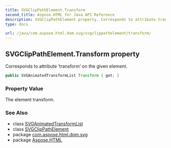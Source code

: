 ```yaml
---
title: SVGClipPathElement.Transform
second_title: Aspose.HTML for Java API Reference
description: SVGClipPathElement property. Corresponds to attribute transform on the given element
type: docs

url: /java/com.aspose.html.dom.svg/svgclippathelement/transform/
---
```

## SVGClipPathElement.Transform property

Corresponds to attribute ‘transform’ on the given element.

```java
public SVGAnimatedTransformList Transform { get; }
```

### Property Value

The element transform.

### See Also

* class [SVGAnimatedTransformList](../../../com.aspose.html.dom.svg.datatypes/svganimatedtransformlist/)
* class [SVGClipPathElement](../)
* package [com.aspose.html.dom.svg](../../../com.aspose.html.dom.svg/)
* package [Aspose.HTML](../../../)
